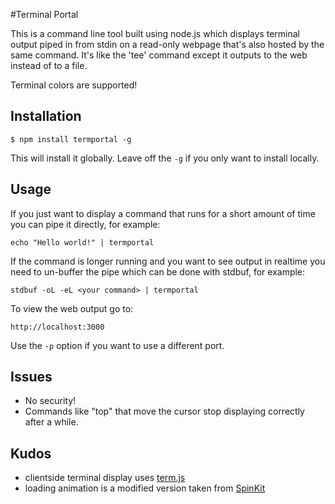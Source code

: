 #Terminal Portal

This is a command line tool built using node.js which displays terminal output piped in from stdin on a read-only webpage that's also hosted by the same command. It's like the 'tee' command except it outputs to the web instead of to a file.

Terminal colors are supported!

## Installation

```shell
$ npm install termportal -g
```

This will install it globally. Leave off the `-g` if you only want to install locally.

## Usage

If you just want to display a command that runs for a short amount of time you can pipe it directly, for example:
```shell
echo "Hello world!" | termportal
```

If the command is longer running and you want to see output in realtime you need to un-buffer the pipe which can be done with stdbuf, for example:
```shell
stdbuf -oL -eL <your command> | termportal
```

To view the web output go to:
```
http://localhost:3000
```

Use the `-p` option if you want to use a different port.

## Issues
- No security!
- Commands like "top" that move the cursor stop displaying correctly after a while.

## Kudos

- clientside terminal display uses [term.js](https://github.com/chjj/term.js)
- loading animation is a modified version taken from [SpinKit](https://github.com/tobiasahlin/SpinKit)
